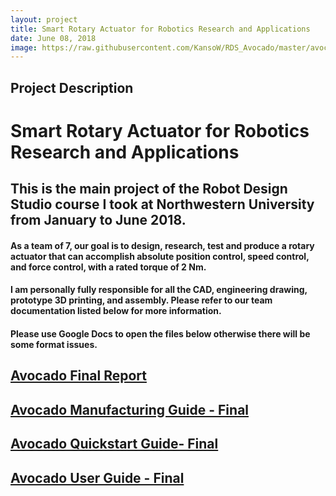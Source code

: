 ```yaml
---
layout: project
title: Smart Rotary Actuator for Robotics Research and Applications
date: June 08, 2018
image: https://raw.githubusercontent.com/KansoW/RDS_Avocado/master/avocado%20logo.JPG
---
```


## Project Description

# Smart Rotary Actuator for Robotics Research and Applications

## This is the main project of the **Robot Design Studio** course I took at Northwestern University from January to June 2018.
#### As a team of 7, our goal is to design, research, test and produce a rotary actuator that can accomplish **absolute position control**, **speed control**, and **force control**, with a rated torque of 2 Nm.
#### I am personally fully responsible for all the **CAD, engineering drawing, prototype 3D printing, and assembly**. Please refer to our team documentation listed below for more information.


#### Please use Google Docs to open the files below otherwise there will be some format issues.

## [Avocado Final Report](https://github.com/KansoW/RDS_Avocado/blob/master/Avocado%20Final%20Report.docx?raw=true)
## [Avocado Manufacturing Guide - Final](https://github.com/KansoW/RDS_Avocado/blob/master/Avocado%20Manufacturing%20Guide%20-%20Final.docx?raw=true)
## [Avocado Quickstart Guide- Final](https://github.com/KansoW/RDS_Avocado/blob/master/Avocado%20Quickstart%20Guide-%20Final.docx?raw=true)
## [Avocado User Guide - Final](https://github.com/KansoW/RDS_Avocado/blob/master/Avocado%20User%20Guide%20-%20Final.docx?raw=true)

